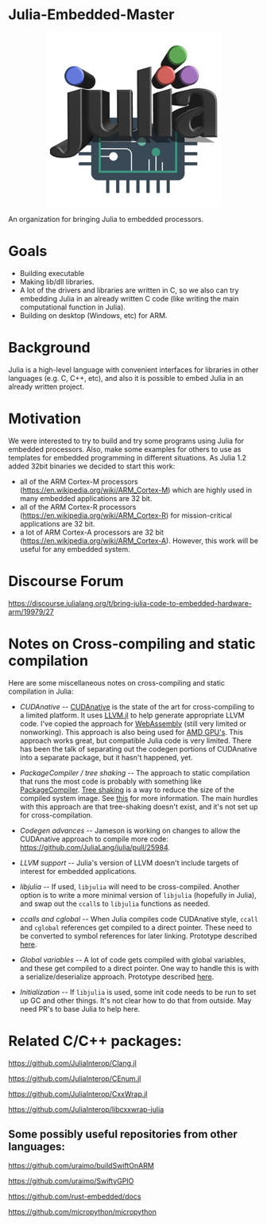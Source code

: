 # Julia-Embedded-Master

<p align="center">
  <img src="https://github.com/Julia-Embedded/Julia-Embedded-Master/blob/master/logo/Julia-Embedded-logo-small.png" alt="Julia-Embedded-Logo" height="350"/>
</p>

An organization for bringing Julia to embedded processors.

# Goals 
 * Building executable
 * Making lib/dll libraries.
 * A lot of the drivers and libraries are written in C, so we also can try embedding Julia in an already written C code (like writing the main computational function in Julia).
 * Building on desktop (Windows, etc) for ARM.

# Background
Julia is a high-level language with convenient interfaces for libraries in other languages (e.g. C, C++, etc), and also it is possible to embed Julia in an already written project.

# Motivation
We were interested to try to build and try some programs using Julia for embedded processors. Also, make some examples for others to use as templates for embedded programming in different situations.
As Julia 1.2 added 32bit binaries we decided to start this work:
   * all of the ARM Cortex-M processors (https://en.wikipedia.org/wiki/ARM_Cortex-M) which are highly used in many embedded applications are 32 bit.
   * all of the ARM Cortex-R processors (https://en.wikipedia.org/wiki/ARM_Cortex-R) for mission-critical applications are 32 bit.
   * a lot of ARM Cortex-A processors are 32 bit (https://en.wikipedia.org/wiki/ARM_Cortex-A).
However, this work will be useful for any embedded system.


# Discourse Forum
https://discourse.julialang.org/t/bring-julia-code-to-embedded-hardware-arm/19979/27

# Notes on Cross-compiling and static compilation 

Here are some miscellaneous notes on cross-compiling and static compilation in Julia:

* *CUDAnative* -- [CUDAnative](https://github.com/JuliaGPU/CUDAnative.jl) is the state of the art for cross-compiling to a limited platform. It uses [LLVM.jl](https://github.com/maleadt/LLVM.jl) to help generate appropriate LLVM code. I've copied the approach for [WebAssembly](https://github.com/tshort/ExportWebAssembly.jl) (still very limited or nonworking). This approach is also being used for [AMD GPU's](https://github.com/JuliaGPU/AMDGPUnative.jl). This approach works great, but compatible Julia code is very limited. There has been the talk of separating out the codegen portions of CUDAnative into a separate package, but it hasn't happened, yet.

* *PackageCompiler / tree shaking* -- The approach to static compilation that runs the most code is probably with something like [PackageCompiler](https://github.com/JuliaLang/PackageCompiler.jl). [Tree shaking](https://en.wikipedia.org/wiki/Tree_shaking) is a way to reduce the size of the compiled system image. See [this](https://github.com/JuliaLang/julia/pull/32273#issuecomment-503628124) for more information. The main hurdles with this approach are that tree-shaking doesn't exist, and it's not set up for cross-compilation.

* *Codegen advances* -- Jameson is working on changes to allow the CUDAnative approach to compile more code: https://github.com/JuliaLang/julia/pull/25984.

* *LLVM support* -- Julia's version of LLVM doesn't include targets of interest for embedded applications.

* *libjulia* -- If used, `libjulia` will need to be cross-compiled. Another option is to write a more minimal version of `libjulia` (hopefully in Julia), and swap out the `ccall`s to `libjulia` functions as needed. 

* *ccalls and cglobal* -- When Julia compiles code CUDAnative style, `ccall` and `cglobal` references get compiled to a direct pointer. These need to be converted to symbol references for later linking. Prototype described [here](https://github.com/tshort/ExportWebAssembly.jl/issues/13).

* *Global variables* -- A lot of code gets compiled with global variables, and these get compiled to a direct pointer. One way to handle this is with a serialize/deserialize approach. Prototype described [here](https://github.com/tshort/ExportWebAssembly.jl/issues/13).

* *Initialization* -- If `libjulia` is used, some init code needs to be run to set up GC and other things. It's not clear how to do that from outside. May need PR's to base Julia to help here.

# Related C/C++ packages:
https://github.com/JuliaInterop/Clang.jl

https://github.com/JuliaInterop/CEnum.jl

https://github.com/JuliaInterop/CxxWrap.jl

https://github.com/JuliaInterop/libcxxwrap-julia



## Some possibly useful repositories from other languages:
https://github.com/uraimo/buildSwiftOnARM

https://github.com/uraimo/SwiftyGPIO

https://github.com/rust-embedded/docs

https://github.com/micropython/micropython
